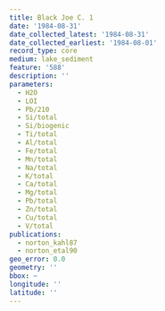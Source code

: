 ```yaml
---
title: Black Joe C. 1
date: '1984-08-31'
date_collected_latest: '1984-08-31'
date_collected_earliest: '1984-08-01'
record_type: core
medium: lake_sediment
feature: '588'
description: ''
parameters:
  - H2O
  - LOI
  - Pb/210
  - Si/total
  - Si/biogenic
  - Ti/total
  - Al/total
  - Fe/total
  - Mn/total
  - Na/total
  - K/total
  - Ca/total
  - Mg/total
  - Pb/total
  - Zn/total
  - Cu/total
  - V/total
publications:
  - norton_kahl87
  - norton_etal90
geo_error: 0.0
geometry: ''
bbox: ~
longitude: ''
latitude: ''
---
```


